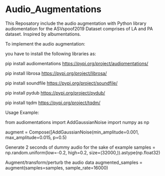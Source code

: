 # Audio_Augmentations
This Reposatory include the audio augmentation with Python library audiomentation for the ASVspoof2019 Dataset comprises of LA and PA dataset. Inspired by albumentations. 

To implement the audio augmentation:

you have to install the following libraries as:

pip install audiomentations
https://pypi.org/project/audiomentations/

pip install librosa
https://pypi.org/project/librosa/

pip install soundfile
https://pypi.org/project/soundfile/

pip install pydub
https://pypi.org/project/pydub/

pip install tqdm
https://pypi.org/project/tqdm/

Usage Example:

from audiomentations import AddGaussianNoise
import numpy as np

augment = Compose([AddGaussianNoise(min_amplitude=0.001, max_amplitude=0.015, p=0.5)

Generate 2 seconds of dummy audio for the sake of example
samples = np.random.uniform(low=-0.2, high=0.2, size=(32000,)).astype(np.float32)

Augment/transform/perturb the audio data
augmented_samples = augment(samples=samples, sample_rate=16000)
